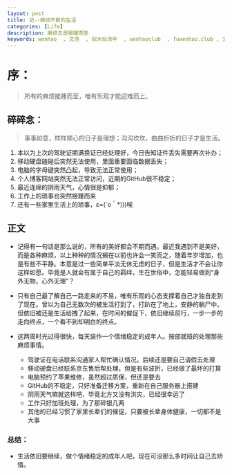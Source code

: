```yaml
---
layout: post
title: 记--麻烦不断的生活
categories: [Life]
description: 麻烦总是接踵而至
keywords: wenhao  , 文浩  , 似水似流年  , wenhaoclub  , fuwenhao.club , 文浩的博客
---
```

# 序：
> 所有的麻烦接踵而至，唯有乐观才能迎难而上。

<link rel="stylesheet" href="https://cdn.jsdelivr.net/npm/aplayer@1.7.0/dist/APlayer.min.css">
<script src="https://cdn.jsdelivr.net/npm/aplayer@1.7.0/dist/APlayer.min.js"></script>
<script src="https://cdn.jsdelivr.net/npm/meting@1.1.0/dist/Meting.min.js"></script>

<div class="aplayer" data-id="1468751214" data-server="netease" data-type="song" data-mode="single" data-autoplay="true"></div>

##  碎碎念：
>事事如意，样样顺心的日子是理想；沟沟坎坎，曲曲折折的日子才是生活。

1. 本以为上次的驾驶证期满换证已经处理好，今日告知证件丢失需要再次补办；
2. 移动硬盘磕碰后突然无法使用，里面重要面临数据丢失；
3. 电脑的字母键突然凸起，导致无法正常使用；
4. 个人博客网站突然无法正常访问，近期的GitHub很不稳定；
5. 最近连绵的阴雨天气，心情很是抑郁；
6. 工作上的琐事也突然接踵而来
7. 还有一些家里生活上的琐事，ε=(´ο｀*)))唉

## 正文
	
-   记得有一句话是那么说的，所有的美好都会不期而遇。最近我遇到不是美好，而是各种麻烦，以上种种的情况搁在以前也许会一笑而之，随着年岁增加，也是有些不平静。本意是过一些简单平淡无休无虑的日子，但是生活才不会让你这样如愿。毕竟是人就会有属于自己的羁绊，生在世俗中，怎能轻易做到“身外无物，心外无理”？

-  只有自己最了解自己一路走来的不易，唯有乐观的心态支撑着自己才独自走到了现在。曾以为自己无数次的被生活打到了，打趴在了地上，安静的躺尸中。但依旧被还是生活给拽了起来，在时间的催促下，依旧继续前行，一步一步的走向终点，一个看不到却明白的终点。

- 这两周时光过得很快，每天装作一个情绪稳定的成年人。按部就班的处理那些麻烦事情。
	- 驾驶证在电话联系沟通家人帮忙确认情况，后续还是要自己请假去处理
	- 移动硬盘已经联系京东售后帮处理，但是有些波折，已经做了最坏的打算
	- 电脑预约了苹果维修，虽然超过质保，但还是要去
	- GitHub的不稳定，只好准备迁移方案，重新在自己服务器上搭建
	- 阴雨天气嘛就这样吧，毕竟北方又没有洪灾，已经很幸运了
	- 工作只好加班处理，为了那碎银几两
	- 其他的已经习惯了家里长辈们的催促，只要被长辈身体健康，一切都不是大事

### 总结：

- 生活依旧要继续，做个情绪稳定的成年人吧，现在可没那么多时间让自己去矫情。	






